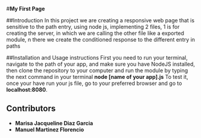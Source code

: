 #**My First Page**


##Introduction
In this project we are creating a responsive web page that is sensitive to the path entry, using node js, implementing 2 files, 1 is for creating the server, in which we are calling the other file like a exported module, n there we create the conditioned response to the different entry in paths

##Installation and Usage instructions
First you need to run your terminal, navigate to the path of your app, and make sure you have NodeJS installed, then clone the repository to your computer and run the module by typing the next command in your terminal **node [name of your app].js**
To test it, once your have run your js file, go to your preferred browser and go to **localhost:8080**.
## Contributors
* **Marisa Jacqueline Diaz Garcia**
* **Manuel Martinez Florencio**
